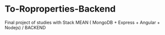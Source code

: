 

# To-Roproperties-Backend
Final project of studies with Stack MEAN ( MongoDB + Express + Angular + Nodejs) / BACKEND
